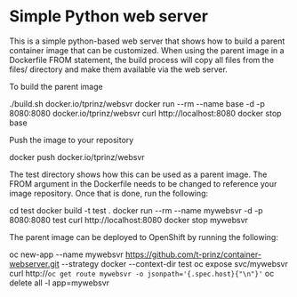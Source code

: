 # Simple Python web server

This is a simple python-based web server that shows how to build a parent container image that can be customized.  When using the parent image in a Dockerfile FROM statement, the build process will copy all files from the files/ directory and make them available via the web server.

To build the parent image

./build.sh docker.io/tprinz/websvr
docker run --rm --name base -d -p 8080:8080 docker.io/tprinz/websvr
curl http://localhost:8080
docker stop base

Push the image to your repository

docker push docker.io/tprinz/websvr

The test directory shows how this can be used as a parent image.  The FROM argument in the Dockerfile needs to be changed to reference your image repository.  Once that is done, run the following:

cd test
docker build -t test .
docker run --rm --name mywebsvr -d -p 8080:8080 test
curl http://localhost:8080
docker stop mywebsvr

The parent image can be deployed to OpenShift by running the following:

oc new-app --name mywebsvr https://github.com/t-prinz/container-webserver.git --strategy docker --context-dir test
oc expose svc/mywebsvr
curl http://`oc get route mywebsvr -o jsonpath='{.spec.host}{"\n"}'`
oc delete all -l app=mywebsvr
